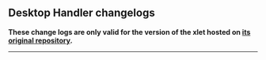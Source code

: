 ## Desktop Handler changelogs

**These change logs are only valid for the version of the xlet hosted on [its original repository](https://gitlab.com/Odyseus/CinnamonTools).**

***

